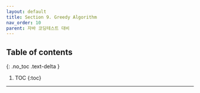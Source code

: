 ```yaml
---
layout: default
title: Section 9. Greedy Algorithm
nav_order: 10
parent: 자바 코딩테스트 대비
---
```

## Table of contents
{: .no_toc .text-delta }

1. TOC
{:toc}

---
